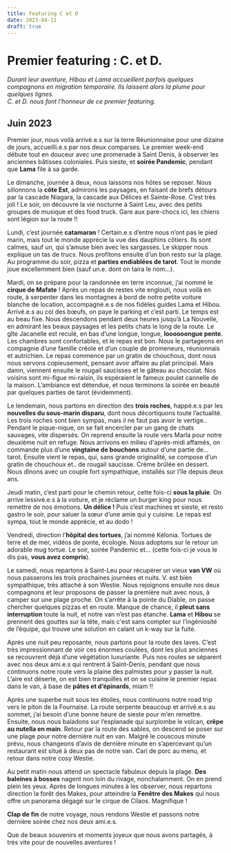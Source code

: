 ```yaml
---
title: Featuring C et D
date: 2023-04-11
draft: true
---
```


# Premier featuring : C. et D.

*Durant leur aventure, Hibou et Lama accueillent parfois quelques compagnons en migration temporaire. Ils laissent alors la plume pour quelques lignes.  
C. et D. nous font l'honneur de ce premier featuring.*

## Juin 2023
Premier jour, nous voilà arrivé.e.s sur la terre Réunionnaise pour une dizaine de jours,
accueilli.e.s par nos deux comparses. Le premier week-end débute tout en douceur avec
une promenade à Saint Denis, à observer les anciennes bâtisses coloniales. Puis sieste, et
**soirée Pandemic**, pendant que **Lama** file à sa garde.  

Le dimanche, journée à deux, nous laissons nos hôtes se reposer. Nous sillonnons la **côte Est**, admirons les paysages, en faisant de brefs détours par la cascade Niagara, la cascade aux Délices et Sainte-Rose. C’est très joli !
Le soir, on découvre la vie nocturne à Saint Leu, avec des petits groupes de musique et des food truck. Gare aux pare-chocs ici, les chiens sont légion sur la route !!  

Lundi, c’est journée **catamaran** ! Certain.e.s d’entre nous n’ont pas le pied marin, mais tout le monde apprécie la vue des dauphins côtiers. Ils sont calmes, sauf un, qui s’amuse bien
avec les sargasses. Le skipper nous explique un tas de trucs. Nous profitons ensuite d’un bon resto sur la plage.
Au programme du soir, pizza et **parties endiablées de tarot**. Tout le monde joue excellemment bien (sauf un.e. dont on taira le nom...).  

Mardi, on se prépare pour la randonnée en terre inconnue, j’ai nommé le **cirque de Mafate** !
Après un repas de restes vite englouti, nous voilà en route, à serpenter dans les montagnes
à bord de notre petite voiture blanche de location, accompagné.e.s de nos fidèles guides
Lama et Hibou. Arrivé.e.s au col des bœufs, on paye le parking et c’est parti. Le temps est
au beau fixe.
Nous descendons pendant deux heures jusqu’à La Nouvelle, en admirant les beaux
paysages et les petits chats le long de la route. Le gîte Jacanelle est reculé, en bas d’une
longue, longue, **loooooongue pente**. Les chambres sont confortables, et le repas est bon.
Nous le partageons en compagnie d’une famille créole et d’un couple de promeneurs,
réunionnais et autrichien. Le repas commence par un gratin de chouchous, dont nous nous
servons copieusement, pensant avoir affaire au plat principal. Mais damn, viennent ensuite
le rougail saucisses et le gâteau au chocolat. Nos voisins sont mi-figue mi-raisin, ils
espéraient le fameux poulet cannelle de la maison. L’ambiance est détendue, et nous
terminons la soirée en beauté par quelques parties de tarot (évidemment).  

Le lendemain, nous partons en direction des **trois roches**, happé.e.s par les **nouvelles du
sous-marin disparu**, dont nous décortiquons toute l’actualité.
Les trois roches sont bien sympas, mais il ne faut pas avoir le vertige.. Pendant le
pique-nique, on se fait encercler par un gang de chats sauvages, vite dispersés.
On reprend ensuite la route vers Marla pour notre deuxième nuit en refuge. Nous arrivons
en milieu d'après-midi affamés, on commande plus d’une **vingtaine de bouchons** autour
d’une partie de... tarot. Ensuite vient le repas, qui, sans grande originalité, se compose d’un
gratin de chouchoux et.. de rougail saucisse. Crème brûlée en dessert. Nous dînons avec un
couple fort sympathique, installés sur l’île depuis deux ans.  

Jeudi matin, c’est parti pour le chemin retour, cette fois-ci **sous la pluie**. On arrive lessivé.e.s
à la voiture, et je réclame un burger king pour nous remettre de nos émotions. **Un délice !**
Puis c’est machines et sieste, et resto gastro le soir, pour saluer la sœur d’une amie qui y
cuisine. Le repas est sympa, tout le monde apprécie, et au dodo !  

Vendredi, direction l’**hôpital des tortues**, j’ai nommé Kélonia. Tortues de terre et de mer,
vidéos de ponte, écologie. Nous adoptons sur le retour un adorable mug tortue.
Le soir, soirée Pandemic et... (cette fois-ci je vous le dis pas, **vous avez compris**).  

Le samedi, nous repartons à Saint-Leu pour récupérer un vieux **van VW** où nous passerons
les trois prochaines journées et nuits. V. est bien sympathique, très attaché à son
Westie. Nous rejoignons ensuite nos deux compagnons et leur proposons de passer la
première nuit avec nous, à camper sur une plage proche. On s’arrête à la pointe du Diable,
on passe chercher quelques pizzas et en route. Manque de chance, il **pleut sans interruption**
toute la nuit, et notre van n’est pas étanche. **Lama** et **Hibou** se prennent des gouttes sur la
tête, mais c'est sans compter sur l’ingéniosité de l’équipe, qui trouve une solution en calant
un k-way sur la fuite.  

Après une nuit peu reposante, nous partons pour la route des laves. C’est très
impressionnant de voir ces énormes coulées, dont les plus anciennes se recouvrent déjà
d’une végétation luxuriante. Puis nos routes se séparent avec nos deux ami.e.s qui rentrent à Saint-Denis, pendant que
nous continuons notre route vers la plaine des palmistes pour y passer la nuit. L’aire est
déserte, on est bien tranquilles et on se cuisine le premier repas dans le van, à base de
**pâtes et d’épinards**, miam !!  

Après une superbe nuit sous les étoiles, nous continuons notre road trip vers le piton de la
Fournaise. La route serpente beaucoup et arrivé.e.s au sommet, j’ai besoin d’une bonne
heure de sieste pour m’en remettre. Ensuite, nous nous baladons sur l’esplanade qui
surplombe le volcan, **crêpe au nutella en main**.
Retour par la route des sables, on descend se poser sur une plage pour notre dernière nuit
en van. Malgré le couscous minute prévu, nous changeons d’avis de dernière minute en
s’apercevant qu’un restaurant est situé à deux pas de notre van. Cari de porc au menu, et
retour dans notre cosy Westie.  

Au petit matin nous attend un spectacle fabuleux depuis la plage. **Des baleines à bosses**
nagent non loin du rivage, nonchalamment. On en prend plein les yeux. Après de longues
minutes à les observer, nous repartons direction la forêt des Makes, pour atteindre la
**Fenêtre des Makes** qui nous offre un panorama dégagé sur le cirque de Cilaos. Magnifique !  

**Clap de fin** de notre voyage, nous rendons Westie et passons notre dernière soirée chez
nos deux ami.e.s.  

Que de beaux souvenirs et moments joyeux que nous avons partagés, à très vite pour de
nouvelles aventures !